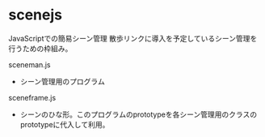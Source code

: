 scenejs
=======

JavaScriptでの簡易シーン管理
散歩リンクに導入を予定しているシーン管理を行うための枠組み。

sceneman.js
- シーン管理用のプログラム

sceneframe.js
- シーンのひな形。このプログラムのprototypeを各シーン管理用のクラスのprototypeに代入して利用。


